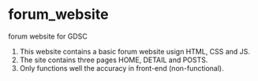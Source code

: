 # forum_website
forum website for GDSC

1. This website contains a basic forum website usign HTML, CSS and JS.
2. The site contains three pages HOME, DETAIL and POSTS.
3. Only functions well the accuracy in front-end (non-functional).
